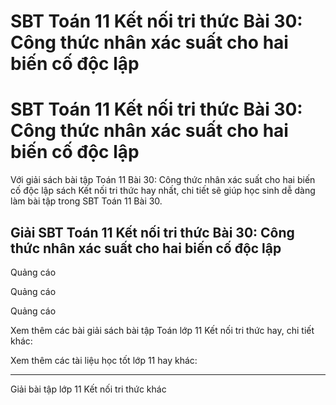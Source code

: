 # SBT Toán 11 Kết nối tri thức Bài 30: Công thức nhân xác suất cho hai biến cố độc lập

# SBT Toán 11 Kết nối tri thức Bài 30: Công thức nhân xác suất cho hai biến cố độc lập

Với giải sách bài tập Toán 11 Bài 30: Công thức nhân xác suất cho hai biến cố độc lập sách Kết nối tri thức hay nhất, chi tiết sẽ giúp học sinh dễ dàng làm bài tập trong SBT Toán 11 Bài 30.

## Giải SBT Toán 11 Kết nối tri thức Bài 30: Công thức nhân xác suất cho hai biến cố độc lập

Quảng cáo

Quảng cáo

Quảng cáo

Xem thêm các bài giải sách bài tập Toán lớp 11 Kết nối tri thức hay, chi tiết khác:

Xem thêm các tài liệu học tốt lớp 11 hay khác:

* * *

Giải bài tập lớp 11 Kết nối tri thức khác

